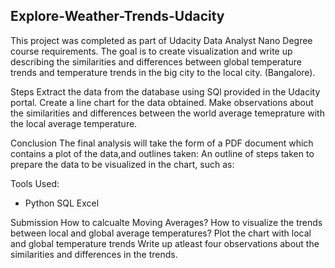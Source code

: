 ## Explore-Weather-Trends-Udacity
This project was completed as part of Udacity Data Analyst Nano Degree course requirements. The goal is to create visualization and write up describing the similarities and differences between global temperature trends and temperature trends in the big city to the local city. (Bangalore).

Steps
Extract the data from the database using SQl provided in the Udacity portal.
Create a line chart for the data obtained.
Make observations about the similarities and differences between the world average temeprature with the local average temperature.

Conclusion
The final analysis will take the form of a PDF document which contains a plot of the data,and outlines taken:
An outline of steps taken to prepare the data to be visualized in the chart, such as:

Tools Used:
* Python
SQL
Excel

Submission
How to calcualte Moving Averages?
How to visualize the trends between local and global average temperatures?
Plot the chart with local and global temperature trends
Write up atleast four observations about the similarities and differences in the trends.
